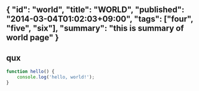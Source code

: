 {
    "id": "world",
    "title": "WORLD",
    "published": "2014-03-04T01:02:03+09:00",
    "tags": ["four", "five", "six"],
    "summary": "this is summary of world page"
}
---
## qux

```javascript
function hello() {
    console.log('hello, world!');
}
```
